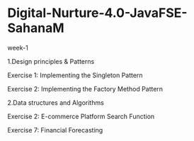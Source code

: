 # Digital-Nurture-4.0-JavaFSE-SahanaM
week-1

1.Design principles & Patterns

Exercise 1: Implementing the Singleton Pattern

Exercise 2: Implementing the Factory Method Pattern

2.Data structures and Algorithms

Exercise 2: E-commerce Platform Search Function

Exercise 7: Financial Forecasting
